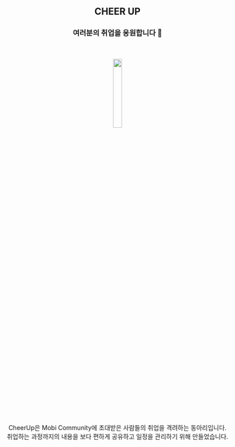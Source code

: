 <div align="center">
  
## CHEER UP

### 여러분의 취업을 응원합니다 🥂


<br/>

<p align="center">
  <img width="20%" src="https://github.com/user-attachments/assets/fd52dde8-b6db-4d6b-9289-12496580933c" />
</p>

<br />

CheerUp은 Mobi Community에 초대받은 사람들의 취업을 격려하는 동아리입니다. <br />
취업하는 과정까지의 내용을 보다 편하게 공유하고 일정을 관리하기 위해 만들었습니다.



</div>
